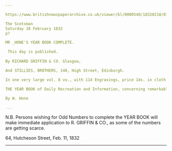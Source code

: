 ```yaml
---

https://www.britishnewspaperarchive.co.uk/viewer/bl/0000540/18320218/015/0001

The Scotsman
Saturday 18 February 1832
p?

MR _HONE'S YEAR BOOK COMPLETE.

 This day is published.
 
By RICHARD GRIFFIN & CO. Glasgow,

And STILLIES, BROTHERS, 140, High Street, Edinburgh.

In one very large vol. 8 vo., with 114 Engravings, price 14s. in cloth

THE YEAR BOOK of Daily Recreation and Information, concerning remarkable Men and Manners , Times and Seasons, Solemnities and Merry-makings, Antiquities and Novelties, forming a complete History of the Year, and a Key to the Almanacks.

By W. Hone

... 
```


N.B. Persons wishing for Odd Numbers to complete the YEAR BOOK will make immediate application to R. GRIFFIN & CO., as some of the numbers are getting scarce.

64, Hutcheson Street, Feb. 11, 1832

---
